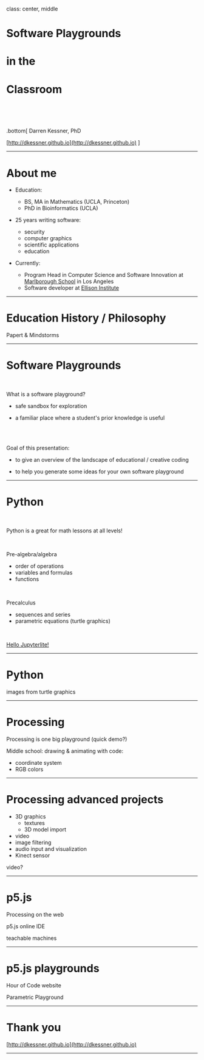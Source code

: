 
class: center, middle

# Software Playgrounds 
# in the 
# Classroom

<br/>
<br/>
<br/>

.bottom[
Darren Kessner, PhD   

[http://dkessner.github.io](http://dkessner.github.io)
]

---

# About me

- Education:
    - BS, MA in Mathematics (UCLA, Princeton)
    - PhD in Bioinformatics (UCLA)

- 25 years writing software:
    - security
    - computer graphics
    - scientific applications
    - education

- Currently:
    - Program Head in Computer Science and Software Innovation at
      [Marlborough School](http://stem.marlborough.org) 
      in Los Angeles
    - Software developer at [Ellison Institute](http://eitm.org)

---

# Education History / Philosophy

Papert & Mindstorms

---

# Software Playgrounds

<br/>

What is a software playground?

- safe sandbox for exploration

- a familiar place where a student's prior knowledge is useful

<br/>
<br/>

Goal of this presentation:

- to give an overview of the landscape of educational / creative coding  

- to help you generate some ideas for your own software playground

---

# Python

<br/>

Python is a great for math lessons at all levels!

<br/>

Pre-algebra/algebra

- order of operations
- variables and formulas
- functions

<br/>

Precalculus

- sequences and series
- parametric equations (turtle graphics)

<br/>

[Hello Jupyterlite!](https://dkessner.github.io/hello_jupyterlite)


---

# Python

images from turtle graphics

---

# Processing

Processing is one big playground (quick demo?)

Middle school: drawing & animating with code:
- coordinate system
- RGB colors


---

# Processing advanced projects

- 3D graphics
    - textures
    - 3D model import
- video
- image filtering
- audio input and visualization
- Kinect sensor

video?

---

# p5.js

Processing on the web

p5.js online IDE

teachable machines

---

# p5.js playgrounds

Hour of Code website

Parametric Playground

---

# Thank you

[http://dkessner.github.io](http://dkessner.github.io)

---


